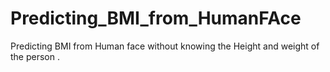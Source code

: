 # Predicting_BMI_from_HumanFAce
Predicting BMI from Human face without knowing the Height and weight of the person . 
